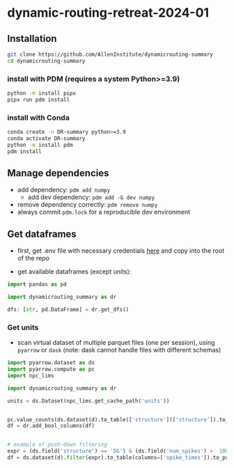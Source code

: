 # dynamic-routing-retreat-2024-01

## Installation

```bash
git clone https://github.com/AllenInstitute/dynamicrouting-summary
cd dynamicrouting-summary
```

### install with PDM (requires a system Python>=3.9)
```bash
python -m install pipx
pipx run pdm install
```

### install with Conda
```bash
conda create -n DR-summary python>=3.9
conda activate DR-summary
python -m install pdm
pdm install
```

## Manage dependencies
- add dependency: `pdm add numpy`
  - add dev dependency: `pdm add -G dev numpy`
- remove dependency correctly: `pdm remove numpy`
- always commit `pdm.lock` for a reproducible dev environment

## Get dataframes
- first, get .env file with necessary credentials
  [here](https://alleninstitute.sharepoint.com/sites/DynamicRouting/Shared%20Documents/Forms/AllItems.aspx?id=%2Fsites%2FDynamicRouting%2FShared%20Documents%2FMeetings%2FDR%20Retreats%2FJune%202023%20Onsite%20Retreat%2F%2Eenv&parent=%2Fsites%2FDynamicRouting%2FShared%20Documents%2FMeetings%2FDR%20Retreats%2FJune%202023%20Onsite%20Retreat&p=true&ga=1)
and copy into the root of the repo

- get available dataframes (except units):

```python
import pandas as pd

import dynamicrouting_summary as dr

dfs: [str, pd.DataFrame] = dr.get_dfs()
```

### Get units

- scan virtual dataset of multiple parquet files (one per session), using
  `pyarrow` or `dask` (note: dask cannot handle files with different schemas)

```python
import pyarrow.dataset as ds
import pyarrow.compute as pc
import npc_lims

import dynamicrouting_summary as dr

units = ds.Dataset(npc_lims.get_cache_path('units')) 


pc.value_counts(ds.dataset(d).to_table(['structure'])['structure']).to_pandas()
df = dr.add_bool_columns(df)


# example of push-down filtering
expr = (ds.field('structure') == 'DG') & (ds.field('num_spikes') >  100_000)
df = ds.dataset(d).filter(expr).to_table(columns=['spike_times']).to_pandas()

```